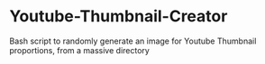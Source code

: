 # Youtube-Thumbnail-Creator
Bash script to randomly generate an image for Youtube Thumbnail proportions, from a massive directory
